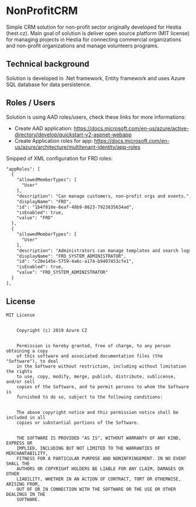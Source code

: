 # NonProfitCRM

Simple CRM solution for non-profit sector originally developed for Hestia (hest.cz).
Main goal of solution is deliver open source platform (MIT license) for managing projects in Hestia for connecting commercial organizations and non-profit organizations and manage volunteers programs.

## Technical background
Solution is developed in .Net framework, Entity framework and uses Azure SQL database for data persistence.

## Roles / Users
Solution is using AAD roles/users, check these links for more informations:

* Create AAD application: https://docs.microsoft.com/en-us/azure/active-directory/develop/quickstart-v2-aspnet-webapp
* Create Application roles for app: https://docs.microsoft.com/en-us/azure/architecture/multitenant-identity/app-roles

Snipped of XML configuration for FRD roles:

```xml
"appRoles": [
  {
    "allowedMemberTypes": [
      "User"
    ],
    "description": "Can manage customers, non-profit orgs and events.",
    "displayName": "FRD",
    "id": "1b4f816e-6eaf-48b9-8623-7923835634ad",
    "isEnabled": true,
    "value": "FRD"
  },
  {
    "allowedMemberTypes": [
      "User"
    ],
    "description": "Administrators can manage templates and search logs.",
    "displayName": "FRD_SYSTEM_ADMINISTRATOR",
    "id": "c20e145e-5759-4a6c-a174-b9407453cfe1",
    "isEnabled": true,
    "value": "FRD_SYSTEM_ADMINISTRATOR"
  }
],
```

## License

```
MIT License
	

	Copyright (c) 2019 Azure CZ
	

	Permission is hereby granted, free of charge, to any person obtaining a copy
	of this software and associated documentation files (the "Software"), to deal
	in the Software without restriction, including without limitation the rights
	to use, copy, modify, merge, publish, distribute, sublicense, and/or sell
	copies of the Software, and to permit persons to whom the Software is
	furnished to do so, subject to the following conditions:
	

	The above copyright notice and this permission notice shall be included in all
	copies or substantial portions of the Software.
	

	THE SOFTWARE IS PROVIDED "AS IS", WITHOUT WARRANTY OF ANY KIND, EXPRESS OR
	IMPLIED, INCLUDING BUT NOT LIMITED TO THE WARRANTIES OF MERCHANTABILITY,
	FITNESS FOR A PARTICULAR PURPOSE AND NONINFRINGEMENT. IN NO EVENT SHALL THE
	AUTHORS OR COPYRIGHT HOLDERS BE LIABLE FOR ANY CLAIM, DAMAGES OR OTHER
	LIABILITY, WHETHER IN AN ACTION OF CONTRACT, TORT OR OTHERWISE, ARISING FROM,
	OUT OF OR IN CONNECTION WITH THE SOFTWARE OR THE USE OR OTHER DEALINGS IN THE
	SOFTWARE.
```
